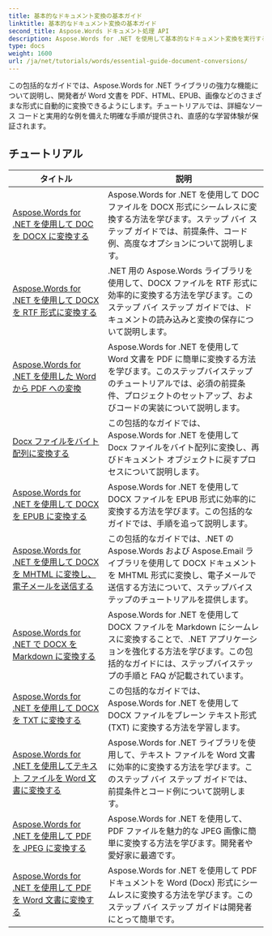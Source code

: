 ```yaml
---
title: 基本的なドキュメント変換の基本ガイド
linktitle: 基本的なドキュメント変換の基本ガイド
second_title: Aspose.Words ドキュメント処理 API
description: Aspose.Words for .NET を使用して基本的なドキュメント変換を実行する方法を学びます。このガイドでは、Word ファイルを PDF、TXT、HTML などに変換するための手順を段階的に説明します。
type: docs
weight: 1600
url: /ja/net/tutorials/words/essential-guide-document-conversions/
---
```


この包括的なガイドでは、Aspose.Words for .NET ライブラリの強力な機能について説明し、開発者が Word 文書を PDF、HTML、EPUB、画像などのさまざまな形式に自動的に変換できるようにします。チュートリアルでは、詳細なソース コードと実用的な例を備えた明確な手順が提供され、直感的な学習体験が保証されます。

 ## チュートリアル
| タイトル | 説明 |
| --- | --- |
| [Aspose.Words for .NET を使用して DOC を DOCX に変換する](./convert-doc-to-docx/) | Aspose.Words for .NET を使用して DOC ファイルを DOCX 形式にシームレスに変換する方法を学びます。ステップ バイ ステップ ガイドでは、前提条件、コード例、高度なオプションについて説明します。  |
| [Aspose.Words for .NET を使用して DOCX を RTF 形式に変換する](./convert-docx-to-rtf/) | .NET 用の Aspose.Words ライブラリを使用して、DOCX ファイルを RTF 形式に効率的に変換する方法を学びます。このステップ バイ ステップ ガイドでは、ドキュメントの読み込みと変換の保存について説明します。 |  
| [Aspose.Words for .NET を使用した Word から PDF への変換](./convert-word-to-pdf/) | Aspose.Words for .NET を使用して Word 文書を PDF に簡単に変換する方法を学びます。このステップバイステップのチュートリアルでは、必須の前提条件、プロジェクトのセットアップ、およびコードの実装について説明します。 | 
| [Docx ファイルをバイト配列に変換する](./convert-docx-to-byte-arrays/) | この包括的なガイドでは、Aspose.Words for .NET を使用して Docx ファイルをバイト配列に変換し、再びドキュメント オブジェクトに戻すプロセスについて説明します。 |  
| [Aspose.Words for .NET を使用して DOCX を EPUB に変換する](./convert-docx-to-epub/) | Aspose.Words for .NET を使用して DOCX ファイルを EPUB 形式に効率的に変換する方法を学びます。この包括的なガイドでは、手順を追って説明します。 |
| [Aspose.Words for .NET を使用して DOCX を MHTML に変換し、電子メールを送信する](./convert-docx-to-mhtml-send-email/) | この包括的なガイドでは、.NET の Aspose.Words および Aspose.Email ライブラリを使用して DOCX ドキュメントを MHTML 形式に変換し、電子メールで送信する方法について、ステップバイステップのチュートリアルを提供します。 |
| [Aspose.Words for .NET で DOCX を Markdown に変換する](./convert-docx-to-markdown/) | Aspose.Words for .NET を使用して DOCX ファイルを Markdown にシームレスに変換することで、.NET アプリケーションを強化する方法を学びます。この包括的なガイドには、ステップバイステップの手順と FAQ が記載されています。 |
| [Aspose.Words for .NET を使用して DOCX を TXT に変換する](./convert-docx-to-txt/) | この包括的なガイドでは、Aspose.Words for .NET を使用して DOCX ファイルをプレーン テキスト形式 (TXT) に変換する方法を学習します。 |
| [Aspose.Words for .NET を使用してテキスト ファイルを Word 文書に変換する](./convert-text-files-to-word-documents/) | Aspose.Words for .NET ライブラリを使用して、テキスト ファイルを Word 文書に効率的に変換する方法を学びます。このステップ バイ ステップ ガイドでは、前提条件とコード例について説明します。 | 
| [Aspose.Words for .NET を使用して PDF を JPEG に変換する](./convert-pdf-to-jpeg/) | Aspose.Words for .NET を使用して、PDF ファイルを魅力的な JPEG 画像に簡単に変換する方法を学びます。開発者や愛好家に最適です。 |
| [Aspose.Words for .NET を使用して PDF を Word 文書に変換する](./convert-pdf-to-word/) | Aspose.Words for .NET を使用して PDF ドキュメントを Word (Docx) 形式にシームレスに変換する方法を学びます。このステップ バイ ステップ ガイドは開発者にとって簡単です。 |